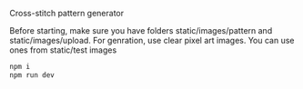 Cross-stitch pattern generator

Before starting, make sure you have folders static/images/pattern and static/images/upload.
For genration, use clear pixel art images. You can use ones from static/test images

```bash
npm i
npm run dev
```


